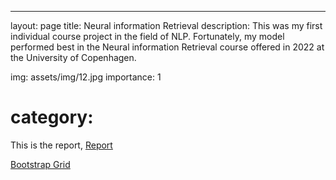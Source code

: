 ---
layout: page
title: Neural information Retrieval 
description: This was my first individual course project in the field of NLP. Fortunately, my model performed best in the Neural information Retrieval course offered in 2022 at the University of Copenhagen.

img: assets/img/12.jpg
importance: 1
# category:


This is the report, <a href="https://github.com/yuqinzhou9/course-neural_information_retrieval/blob/main/NIR%20report.pdf">Report</a>


<a href="https://getbootstrap.com/docs/4.4/layout/grid/">Bootstrap Grid</a>